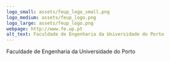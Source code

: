 ```yaml
---
logo_small: assets/feup_logo_small.png
logo_medium: assets/feup_logo.png
logo_large: assets/feup_logo.png
webpage: http://www.fe.up.pt
alt_text: Faculdade de Engenharia da Universidade do Porto
---
```


Faculdade de Engenharia da Universidade do Porto
